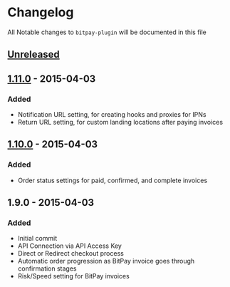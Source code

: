 # Changelog

All Notable changes to `bitpay-plugin` will be documented in this file

## [Unreleased][unreleased]

## [1.11.0] - 2015-04-03
### Added
- Notification URL setting, for creating hooks and proxies for IPNs
- Return URL setting, for custom landing locations after paying invoices

## [1.10.0] - 2015-04-03
### Added
- Order status settings for paid, confirmed, and complete invoices

## 1.9.0 - 2015-04-03
### Added
- Initial commit
- API Connection via API Access Key
- Direct or Redirect checkout process
- Automatic order progression as BitPay invoice goes through confirmation stages
- Risk/Speed setting for BitPay invoices

[unreleased]: https://github.com/bitpay/bitpay-plugin/compare/v1.11.0..HEAD
[1.11.0]: https://github.com/bitpay/bitpay-plugin/compare/v1.10.0...v1.11.0
[1.10.0]: https://github.com/bitpay/bitpay-plugin/compare/v1.9.0...v1.10.0